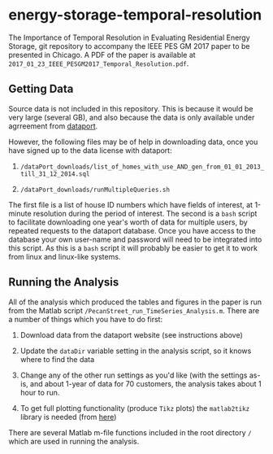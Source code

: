 # energy-storage-temporal-resolution
The Importance of Temporal Resolution in Evaluating Residential Energy Storage, git repository to accompany the IEEE PES GM 2017 paper to be presented in Chicago. A PDF of the paper is available at `2017_01_23_IEEE_PESGM2017_Temporal_Resolution.pdf`.

## Getting Data
Source data is not included in this repository. This is because it would be very large (several GB), and also because the data is only available under agrreement from [dataport](http://dataport.pecanstreet.org/).


However, the following files may be of help in downloading data, once you have signed up to the data license with dataport:

1) `/dataPort_downloads/list_of_homes_with_use_AND_gen_from_01_01_2013_till_31_12_2014.sql`

2) `/dataPort_downloads/runMultipleQueries.sh`


The first file is a list of house ID numbers which have fields of interest, at 1-minute resolution during the period of interest. The second is a `bash` script to facilitate downloading one year's worth of data for multiple users, by repeated requests to the dataport database. Once you have access to the database your own user-name and password will need to be integrated into this script. As this is a `bash` script it will probably be easier to get it to work from linux and linux-like systems.


## Running the Analysis
All of the analysis which produced the tables and figures in the paper is run from the Matlab script `/PecanStreet_run_TimeSeries_Analysis.m`. There are a number of things which you have to do first:

1) Download data from the dataport website (see instructions above)

2) Update the `dataDir` variable setting in the analysis script, so it knows where to find the data

3) Change any of the other run settings as you'd like (with the settings as-is, and about 1-year of data for 70 customers, the analysis takes about 1 hour to run.

4) To get full plotting functionality (produce `Tikz` plots) the `matlab2tikz` library is needed (from [here](https://au.mathworks.com/matlabcentral/fileexchange/22022-matlab2tikz-matlab2tikz))


There are several Matlab m-file functions included in the root directory `/` which are used in running the analysis.
